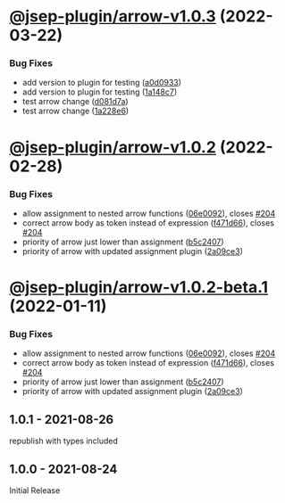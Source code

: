 # [@jsep-plugin/arrow-v1.0.3](https://github.com/EricSmekens/jsep/compare/@jsep-plugin/arrow-v1.0.2...@jsep-plugin/arrow-v1.0.3) (2022-03-22)


### Bug Fixes

* add version to plugin for testing ([a0d0933](https://github.com/EricSmekens/jsep/commit/a0d09339713714787f0e7df5e1942f5f620bee21))
* add version to plugin for testing ([1a148c7](https://github.com/EricSmekens/jsep/commit/1a148c77e0ec0cf4edc4f107da7aa7c453c72e3e))
* test arrow change ([d081d7a](https://github.com/EricSmekens/jsep/commit/d081d7a4eb963dd801716896e030204b1ac7bd1f))
* test arrow change ([1a228e6](https://github.com/EricSmekens/jsep/commit/1a228e6004988482bbbc0932deb2dcb664546ea3))

# [@jsep-plugin/arrow-v1.0.2](https://github.com/EricSmekens/jsep/compare/@jsep-plugin/arrow-v1.0.1...@jsep-plugin/arrow-v1.0.2) (2022-02-28)


### Bug Fixes

* allow assignment to nested arrow functions ([06e0092](https://github.com/EricSmekens/jsep/commit/06e00922bef2e22136c15d2110e99fc4a2986658)), closes [#204](https://github.com/EricSmekens/jsep/issues/204)
* correct arrow body as token instead of expression ([f471d66](https://github.com/EricSmekens/jsep/commit/f471d66b3b26c215b3c1a378827bd7e5ee5f1b6d)), closes [#204](https://github.com/EricSmekens/jsep/issues/204)
* priority of arrow just lower than assignment ([b5c2407](https://github.com/EricSmekens/jsep/commit/b5c2407acf338d53c8fcc453c575fccd680abed0))
* priority of arrow with updated assignment plugin ([2a09ce3](https://github.com/EricSmekens/jsep/commit/2a09ce396e42c6017b4416f22bb63df0b59dca72))

# [@jsep-plugin/arrow-v1.0.2-beta.1](https://github.com/EricSmekens/jsep/compare/@jsep-plugin/arrow-v1.0.1...@jsep-plugin/arrow-v1.0.2-beta.1) (2022-01-11)


### Bug Fixes

* allow assignment to nested arrow functions ([06e0092](https://github.com/EricSmekens/jsep/commit/06e00922bef2e22136c15d2110e99fc4a2986658)), closes [#204](https://github.com/EricSmekens/jsep/issues/204)
* correct arrow body as token instead of expression ([f471d66](https://github.com/EricSmekens/jsep/commit/f471d66b3b26c215b3c1a378827bd7e5ee5f1b6d)), closes [#204](https://github.com/EricSmekens/jsep/issues/204)
* priority of arrow just lower than assignment ([b5c2407](https://github.com/EricSmekens/jsep/commit/b5c2407acf338d53c8fcc453c575fccd680abed0))
* priority of arrow with updated assignment plugin ([2a09ce3](https://github.com/EricSmekens/jsep/commit/2a09ce396e42c6017b4416f22bb63df0b59dca72))

## 1.0.1 - 2021-08-26
republish with types included

## 1.0.0 - 2021-08-24
Initial Release
